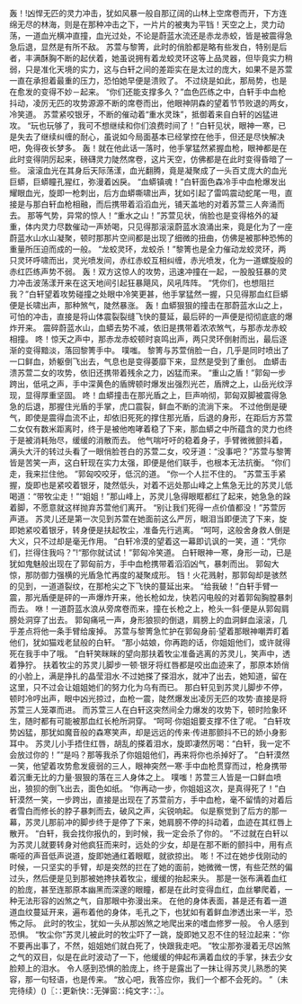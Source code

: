 轰！!凶悍无匹的灵力冲击，犹如风暴一般自那辽阔的山林上空席卷而开，下方连绵无尽的林海，则是在那种冲击之下，一片片的被夷为平铛！天空之上，灵力动荡，一道血光横冲直撞，血光过处，不论是蔚蓝水流还是赤龙赤蛟，皆是被震得急急后退，显然是有所不敌。
苏萱与黎箐，此时的俏脸都是略有些发白，特别是后者，丰满酥胸不断的起伏着，她虽说拥有着龙蛟灵环这等上品灵器，但毕竟实力稍弱，只是准化天境的实力，这与白轩之间的差距实在是太过的庞大，如果不是苏萱一直在承担着最重的压力，恐怕她早便是溃败了。
不过绕是如此，那局势，也是在愈发的变得不妙－起来。
“你们还能支撑多久？”血色匹练之中，白轩手中血枪抖动，凌厉无匹的攻势源源不断的席卷而出，他眼神阴森的望着节节败退的两女，冷笑道。
苏萱紧咬银牙，不断的催动着“重水灵珠”，抵御着来自白轩的凶猛进攻。
“玩也玩够了，我可不想继续和你们浪费时间了！”白轩见状，眼神一寒，已是失去了继续纠缠的耐心，虽说如今局面基本已经掌控在他手，但还是尽快解决吧，免得夜长梦多。
轰！就在他此话一落时，他手掌猛然紧握血枪，眼神都是在此时变得阴厉起来，磅礴灵力陡然席卷，这片天空，仿佛都是在此时变得昏暗了一些。
滚滚血光在其身后天际荡漾，血光翻腾，竟是凝聚成了一头百丈庞大的血光巨蟒，巨蟒瞳孔猩红，弥漫着凶戾。
“血蟒镇魂！”白轩面色森冷手中血枪爆发出耀眼血光，旋即一枪刺出，后方血蟒嘶啸出声，犹如引起了雷鸣震动蛇尾一甩，直接是与那白轩血枪相融，而后携带着滔滔血光，铺天盖地的对着苏萱三人奔涌而去。
那等气势，异常的惊人！“重水之山！”苏萱见状，俏脸也是变得格外的凝重，体内灵力尽数催动一声娇喝，只见得那滚滚蔚蓝水浪涌出来，竟是化为了一座蔚蓝水山水山凝聚，顿时那那片空间都是出现了细微的扭曲，仿佛是被那种恐怖的重量所压迫而成的一般。
“龙蛟灵环，龙蛟杀！”黎箐也是全力催动龙蛟灵环，两只灵环呼啸而出，灵光喷发间，赤红赤蛟互相纠缠，赤光喷发，化为一道螺旋般的赤红匹练声势不弱。
轰！双方这惊人的攻势，迅速冲撞在一起，一股股狂暴的灵力冲击波荡漾开来在这天地间引起狂暴飓风，风吼阵阵。
“凭你们，也想阻拦我？”白轩望着攻势碰撞之处眼中冷笑更甚，他手掌猛然一握，只见得那血红巨蟒便是长啸出声，那种煞气，陡然暴涨。
轰！血蟒狠狠的撞击在那蔚蓝水山之上，可怕的冲击，直接是将山体震裂裂缝飞快的蔓延，最后砰的一声便是彻彻底底的爆炸开来。
震碎蔚蓝水山，血蟒去势不减，依旧是携带着浓浓煞气，与那赤龙赤蛟相撞。
咚！惊天之声中，那赤龙赤蛟顿时哀鸣出声，两只灵环倒射而出，最后逐渐的变得黯淡，落回黎箐手中。
噗嗤。
黎箐与苏萱俏脸一白，几乎是同时喷出了一口鲜血，娇躯倒飞出去，气息也是变得萎靡下来，显然是受到了重创。
血蟒击溃苏萱二女的攻势，依旧还携带着残余之力，凶猛而来。
“重山之盾！”郭匈一步跨出，低吼之声，手中深黄色的盾牌顿时爆发出强烈光芒，盾牌之上，山岳光纹浮现，显得厚重坚固。
咚！血蟒撞击在那光盾之上，巨声响彻，郭匈双脚被震得急急的后退，那握住光盾的手掌，虎口震裂，鲜血不断的流淌下来。
不过他倒是硬气，即使是震得血流不止，却依旧死死的撑住那光盾，后退的身形，在距后方苏萱二女仅有数米距离时，终于是被他咆哮着稳了下来，那血蟒之中所蕴含的灵力也终于是被消耗殆尽，缓缓的消散而去。
他气喘吁吁的稳着身子，手臂微微颤抖着，满头大汗的转过头看了一眼俏脸苍白的苏萱二女，咬牙道：“没事吧？”苏萱与黎箐皆是苦笑一声，这白轩现在实力太强，即便是他们联手，也根本无法抗衡。
“你们走，我来拦住他。
”郭匈咬咬牙，低沉的道。
“你一个人拦不住的。
”苏萱玉手紧握，旋即也是紧咬着银牙，陡然低头，对着不远处那山峰之上焦急无比的苏灵儿低喝道：“带牧尘走！”“姐姐！”那山峰上，苏灵儿急得眼眶都红了起来，她急急的跺着脚，不愿意就这样抛弃苏萱他们离开。
“别让我们死得一点价值都没！”苏萱厉声道。
苏灵儿还是第一次见到苏萱在她面前这么严厉，眼泪当即便流了下来，旋即她紧咬着银牙，转身便是扶起牧尘，准备先行逃离。
“呵呵，这般舍身救人倒是大义，只不过却是毫无作用。
”白轩冷漠的望着这一幕即讥讽的一笑，道：“凭你们，拦得住我吗？”!“那你就试试！”郭匈冷笑道。
白轩眼神一寒，身形一动，已是犹如鬼魅般出现在了郭匈前方，手中血枪携带着滔滔凶气，暴刺而出。
郭匈大惊，那防御力强横的光盾急忙再度的凝聚成形。
铛！火花溅射，那郭匈却是骇然的见到，一道道裂纹，在那枪尖之下飞快的蔓延出来。
“给我破！”白轩手臂一震，那光盾便是砰的一声爆炸开来，他长枪如龙，快若闪电般的对着郭匈胸膛暴刺而去。
咻！一道蔚蓝水浪从旁席卷而来，撞在长枪之上，枪头一斜·便是从郭匈肩膀处洞穿了出去。
郭匈痛吼一声，身形狼狈的倒退，肩膀上的血洞鲜血滚滚，几乎差点将他一条手臂给废掉。
苏萱与黎箐急忙护在郭匈身前·望着那眼神嘲弄盯着他们，犹如猫戏老鼠般的白轩。
“那小姑娘，你再跑的话，你姐姐他们，或许就得死在我手中了哦。
”白轩笑眯眯的望向那扶着牧尘准备逃离的苏灵儿，笑声中，透着狰狞。
扶着牧尘的苏灵儿脚步一顿·银牙将红唇都是咬出血迹来了，那原本娇俏的小脸上，满是挣扎的晶莹泪水·不过她搽了搽泪水，就冲了出去，她知道，留在这里，只不过会让姐姐她们的努力化为乌有而已。
那白轩见到苏灵儿脚步不停，顿时冷哼出声，眼中凶光掠过，血枪一震，陡然爆发出凌厉无匹的攻势·直接是将苏萱三人笼罩而进。
而苏萱三人在白轩这突然间全力爆发的攻势下，顿时险象环生，随时都有可能被那血红长枪所洞穿。
“呵呵·你姐姐要支撑不住了呢。
”白轩攻势凶猛，那犹如魔音般的森寒笑声，却是远远的传来·传进那颤抖不已的娇小身影耳中。
苏灵儿小手捂住红唇，胡乱的搽着泪水，旋即凄然厉喝：“白轩，我一定不会放过你的！”“是吗？那等我杀了你姐姐他们，再来将你也杀掉好了。
”白轩漠然一笑，他望着攻势愈发疲弱的三人，眼神突然一寒·手中血枪贯穿而过，枪身携带着沉重无比的力量·狠狠的落在三人身体之上。
噗嗤！苏萱三人皆是一口鲜血喷出，狼狈的倒飞出去，面色如纸。
“你再动一步，你姐姐这次，是真得死了！”白轩漠然一笑，一步跨出，直接是出现在了苏萱前方，手中血枪，毫不留情的对着后者雪白而修长的脖子暴刺而去，破风之声，尖锐响起。
似是察觉到了后方的那一幕，苏灵儿那前冲的脚步终于是停了下来，她肩膀不停的抖动着，血迹在其红唇上散开。
“白轩，我会找你报仇的，到时候，我一定会杀了你的。
”不过就在白轩以为苏灵儿就要转身对他疯狂而来时，远处的少女，却是在那不断的颤抖中，用有点嘶哑的声音低声说道，旋即她通红着眼眶，就欲掠出。
嘭！不过在她步伐刚动的时候，一只坚实的手臂，却是突然的拦在了她的面前，她微微一愣，有些茫然的偏过头，然后便是见到那被她搀扶着牧尘，缓缓的抬起来头。
那是一张布满着血红的脸庞，甚至连那原本幽黑而深邃的眼瞳，都是在此时变得血红，血丝攀爬着，一种无法形容的凶煞之气，自那眼中弥漫出来。
在他的身体表面，甚是还有着一道道血纹蔓延开来，遍布着他的身体，毛孔之下，也犹如有着鲜血渗透出来一半，恐怖之际。
此时的牧尘，犹如一头从那凶煞之地爬出来的嗜血修罗一般。
令人感到恐惧。
“牧尘你”苏灵儿被此时的牧尘吓了一跳，旋即她又忍不住的轻泣起来：“你不要再出事了，不然，姐姐她们就白死了，快跟我走吧。
”牧尘那弥漫着无尽凶煞之气的双目，似是在此时波动了一下，他缓缓的伸起布满着血纹的手掌，抹去少女脸颊上的泪水。
令人感到恐惧的脸庞上，终于是露出了一抹让得苏灵儿熟悉的笑容，那一句轻语，也是传来。
“放心吧，我答应你，我们一个都不会死的。
”（未完待续）()〖∷更新快∷无弹窗∷纯文字∷〗。
